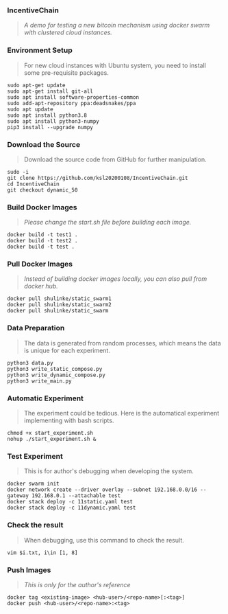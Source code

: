 ### IncentiveChain

> *A demo for testing a new bitcoin mechanism using docker swarm with clustered cloud instances.*

### Environment Setup

> For new cloud instances with Ubuntu system, you need to install some pre-requisite packages.

```
sudo apt-get update
sudo apt-get install git-all
sudo apt install software-properties-common
sudo add-apt-repository ppa:deadsnakes/ppa
sudo apt update
sudo apt install python3.8
sudo apt install python3-numpy
pip3 install --upgrade numpy

```

### Download the Source

> Download the source code from GitHub for further manipulation.

```
sudo -i
git clone https://github.com/ksl20200108/IncentiveChain.git
cd IncentiveChain
git checkout dynamic_50

```

### Build Docker Images

> *Please change the start.sh file before building each image.*

```
docker build -t test1 .
docker build -t test2 .
docker build -t test .

```

### Pull Docker Images

> *Instead of building docker images locally, you can also pull from docker hub.*

```
docker pull shulinke/static_swarm1
docker pull shulinke/static_swarm2
docker pull shulinke/static_swarm

```

### Data Preparation

> The data is generated from random processes, which means the data is unique for each experiment.

```
python3 data.py
python3 write_static_compose.py
python3 write_dynamic_compose.py
python3 write_main.py

```

### Automatic Experiment

> The experiment could be tedious. Here is the automatical experiment implementing with bash scripts.

```
chmod +x start_experiment.sh
nohup ./start_experiment.sh &

```

### Test Experiment

> This is for author's debugging when developing the system.

```
docker swarm init
docker network create --driver overlay --subnet 192.168.0.0/16 --gateway 192.168.0.1 --attachable test
docker stack deploy -c 11static.yaml test
docker stack deploy -c 11dynamic.yaml test

```

### Check the result

> When debugging, use this command to check the result.

```
vim $i.txt, i\in [1, 8]

```

### Push Images

> *This is only for the author's reference*

```
docker tag <existing-image> <hub-user>/<repo-name>[:<tag>]
docker push <hub-user>/<repo-name>:<tag>

```
